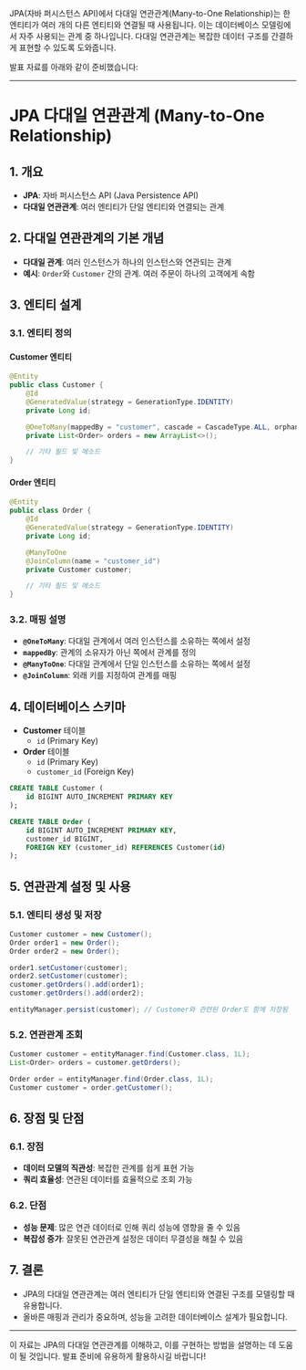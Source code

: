 JPA(자바 퍼시스턴스 API)에서 다대일 연관관계(Many-to-One Relationship)는 한 엔티티가 여러 개의 다른 엔티티와 연결될 때 사용됩니다. 이는 데이터베이스 모델링에서 자주 사용되는 관계 중 하나입니다. 다대일 연관관계는 복잡한 데이터 구조를 간결하게 표현할 수 있도록 도와줍니다.

발표 자료를 아래와 같이 준비했습니다:

---

# JPA 다대일 연관관계 (Many-to-One Relationship)

## 1. 개요

- **JPA**: 자바 퍼시스턴스 API (Java Persistence API)
- **다대일 연관관계**: 여러 엔티티가 단일 엔티티와 연결되는 관계

## 2. 다대일 연관관계의 기본 개념

- **다대일 관계**: 여러 인스턴스가 하나의 인스턴스와 연관되는 관계
- **예시**: `Order`와 `Customer` 간의 관계. 여러 주문이 하나의 고객에게 속함

## 3. 엔티티 설계

### 3.1. 엔티티 정의

#### Customer 엔티티

```java
@Entity
public class Customer {
    @Id
    @GeneratedValue(strategy = GenerationType.IDENTITY)
    private Long id;

    @OneToMany(mappedBy = "customer", cascade = CascadeType.ALL, orphanRemoval = true)
    private List<Order> orders = new ArrayList<>();

    // 기타 필드 및 메소드
}
```

#### Order 엔티티

```java
@Entity
public class Order {
    @Id
    @GeneratedValue(strategy = GenerationType.IDENTITY)
    private Long id;

    @ManyToOne
    @JoinColumn(name = "customer_id")
    private Customer customer;

    // 기타 필드 및 메소드
}
```

### 3.2. 매핑 설명

- **`@OneToMany`**: 다대일 관계에서 여러 인스턴스를 소유하는 쪽에서 설정
- **`mappedBy`**: 관계의 소유자가 아닌 쪽에서 관계를 정의
- **`@ManyToOne`**: 다대일 관계에서 단일 인스턴스를 소유하는 쪽에서 설정
- **`@JoinColumn`**: 외래 키를 지정하여 관계를 매핑

## 4. 데이터베이스 스키마

- **Customer** 테이블
  - `id` (Primary Key)
- **Order** 테이블
  - `id` (Primary Key)
  - `customer_id` (Foreign Key)

```sql
CREATE TABLE Customer (
    id BIGINT AUTO_INCREMENT PRIMARY KEY
);

CREATE TABLE Order (
    id BIGINT AUTO_INCREMENT PRIMARY KEY,
    customer_id BIGINT,
    FOREIGN KEY (customer_id) REFERENCES Customer(id)
);
```

## 5. 연관관계 설정 및 사용

### 5.1. 엔티티 생성 및 저장

```java
Customer customer = new Customer();
Order order1 = new Order();
Order order2 = new Order();

order1.setCustomer(customer);
order2.setCustomer(customer);
customer.getOrders().add(order1);
customer.getOrders().add(order2);

entityManager.persist(customer); // Customer와 관련된 Order도 함께 저장됨
```

### 5.2. 연관관계 조회

```java
Customer customer = entityManager.find(Customer.class, 1L);
List<Order> orders = customer.getOrders();

Order order = entityManager.find(Order.class, 1L);
Customer customer = order.getCustomer();
```

## 6. 장점 및 단점

### 6.1. 장점

- **데이터 모델의 직관성**: 복잡한 관계를 쉽게 표현 가능
- **쿼리 효율성**: 연관된 데이터를 효율적으로 조회 가능

### 6.2. 단점

- **성능 문제**: 많은 연관 데이터로 인해 쿼리 성능에 영향을 줄 수 있음
- **복잡성 증가**: 잘못된 연관관계 설정은 데이터 무결성을 해칠 수 있음

## 7. 결론

- JPA의 다대일 연관관계는 여러 엔티티가 단일 엔티티와 연결된 구조를 모델링할 때 유용합니다.
- 올바른 매핑과 관리가 중요하며, 성능을 고려한 데이터베이스 설계가 필요합니다.

---

이 자료는 JPA의 다대일 연관관계를 이해하고, 이를 구현하는 방법을 설명하는 데 도움이 될 것입니다. 발표 준비에 유용하게 활용하시길 바랍니다!